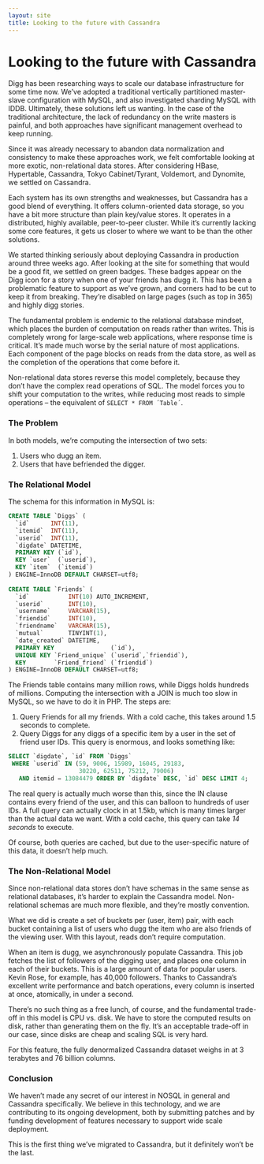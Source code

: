 ```yaml
---
layout: site
title: Looking to the future with Cassandra
---
```

# Looking to the future with Cassandra

Digg has been researching ways to scale our database infrastructure for some time now. We’ve adopted a traditional vertically partitioned master-slave configuration with MySQL, and also investigated sharding MySQL with IDDB. Ultimately, these solutions left us wanting. In the case of the traditional architecture, the lack of redundancy on the write masters is painful, and both approaches have significant management overhead to keep running.

Since it was already necessary to abandon data normalization and consistency to make these approaches work, we felt comfortable looking at more exotic, non-relational data stores. After considering HBase, Hypertable, Cassandra, Tokyo Cabinet/Tyrant, Voldemort, and Dynomite, we settled on Cassandra.

Each system has its own strengths and weaknesses, but Cassandra has a good blend of everything. It offers column-oriented data storage, so you have a bit more structure than plain key/value stores. It operates in a distributed, highly available, peer-to-peer cluster. While it’s currently lacking some core features, it gets us closer to where we want to be than the other solutions.

We started thinking seriously about deploying Cassandra in production around three weeks ago. After looking at the site for something that would be a good fit, we settled on green badges. These badges appear on the Digg icon for a story when one of your friends has dugg it. This has been a problematic feature to support as we’ve grown, and corners had to be cut to keep it from breaking. They’re disabled on large pages (such as top in 365) and highly digg stories.

The fundamental problem is endemic to the relational database mindset, which places the burden of computation on reads rather than writes. This is completely wrong for large-scale web applications, where response time is critical. It’s made much worse by the serial nature of most applications. Each component of the page blocks on reads from the data store, as well as the completion of the operations that come before it.

Non-relational data stores reverse this model completely, because they don’t have the complex read operations of SQL. The model forces you to shift your computation to the writes, while reducing most reads to simple operations – the equivalent of `SELECT * FROM ´Table´`.

### The Problem

In both models, we’re computing the intersection of two sets:

1. Users who dugg an item.
2. Users that have befriended the digger.

### The Relational Model

The schema for this information in MySQL is:

```sql
CREATE TABLE `Diggs` (
  `id`      INT(11),
  `itemid`  INT(11),
  `userid`  INT(11),
  `digdate` DATETIME,
  PRIMARY KEY (`id`),
  KEY `user`  (`userid`),
  KEY `item`  (`itemid`)
) ENGINE=InnoDB DEFAULT CHARSET=utf8;
 
CREATE TABLE `Friends` (
  `id`           INT(10) AUTO_INCREMENT,
  `userid`       INT(10),
  `username`     VARCHAR(15),
  `friendid`     INT(10),
  `friendname`   VARCHAR(15),
  `mutual`       TINYINT(1),
  `date_created` DATETIME,
  PRIMARY KEY                (`id`),
  UNIQUE KEY `Friend_unique` (`userid`,`friendid`),
  KEY        `Friend_friend` (`friendid`)
) ENGINE=InnoDB DEFAULT CHARSET=utf8;
```

The Friends table contains many million rows, while Diggs holds hundreds of millions. Computing the intersection with a JOIN is much too slow in MySQL, so we have to do it in PHP. The steps are:

1. Query Friends for all my friends. With a cold cache, this takes around 1.5 seconds to complete.
2. Query Diggs for any diggs of a specific item by a user in the set of friend user IDs. This query is enormous, and looks something like:
```sql
SELECT `digdate`, `id` FROM `Diggs`
 WHERE `userid` IN (59, 9006, 15989, 16045, 29183,
                    30220, 62511, 75212, 79006)
   AND itemid = 13084479 ORDER BY `digdate` DESC, `id` DESC LIMIT 4;
```

The real query is actually much worse than this, since the IN clause contains every friend of the user, and this can balloon to hundreds of user IDs. A full query can actually clock in at 1.5kb, which is many times larger than the actual data we want. With a cold cache, this query can take *14 seconds* to execute.

Of course, both queries are cached, but due to the user-specific nature of this data, it doesn’t help much.

### The Non-Relational Model

Since non-relational data stores don’t have schemas in the same sense as relational databases, it’s harder to explain the Cassandra model. Non-relational schemas are much more flexible, and they’re mostly convention.

What we did is create a set of buckets per (user, item) pair, with each bucket containing a list of users who dugg the item who are also friends of the viewing user. With this layout, reads don’t require computation.

When an item is dugg, we asynchronously populate Cassandra. This job fetches the list of followers of the digging user, and places one column in each of their buckets. This is a large amount of data for popular users. Kevin Rose, for example, has 40,000 followers. Thanks to Cassandra’s excellent write performance and batch operations, every column is inserted at once, atomically, in under a second.

There’s no such thing as a free lunch, of course, and the fundamental trade-off in this model is CPU vs. disk. We have to store the computed results on disk, rather than generating them on the fly. It’s an acceptable trade-off in our case, since disks are cheap and scaling SQL is very hard.

For this feature, the fully denormalized Cassandra dataset weighs in at 3 terabytes and 76 billion columns.

### Conclusion

We haven’t made any secret of our interest in NOSQL in general and Cassandra specifically. We believe in this technology, and we are contributing to its ongoing development, both by submitting patches and by funding development of features necessary to support wide scale deployment.

This is the first thing we’ve migrated to Cassandra, but it definitely won’t be the last.

